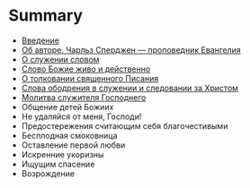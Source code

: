 # Summary

* [Введение](README.md)
* [Об авторе. Чарльз Сперджен — проповедник Евангелия](about.md)
* [О служении словом](chapter002.md)
* [Слово Божие живо и действенно](chapter001.md)
* [О толковании священного Писания](chapter003.md)
* [Слова ободрения в служении и следовании за Христом](chapter004.md)
* [Молитва служителя Господнего](chapter005.md)
* Общение детей Божиих
* Не удаляйся от меня, Господи!
* Предостережения считающим себя благочестивыми
* Бесплодная смоковница
* Оставление первой любви
* Искренние укоризны
* Ищущим спасение
* Возрождение

